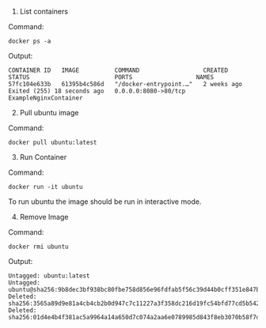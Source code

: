 1. List containers

Command:

    docker ps -a
    
Output:

    CONTAINER ID   IMAGE          COMMAND                  CREATED       STATUS                        PORTS                  NAMES 57fc104e633b   61395b4c586d   "/docker-entrypoint.…"   2 weeks ago   Exited (255) 18 seconds ago   0.0.0.0:8080->80/tcp   ExampleNginxContainer

2. Pull ubuntu image

Command:

    docker pull ubuntu:latest

3. Run Container

Command:

    docker run -it ubuntu

To run ubuntu the image should be run in interactive mode.

4. Remove Image

Command:

    docker rmi ubuntu

Output:

    Untagged: ubuntu:latest
    Untagged: ubuntu@sha256:9b8dec3bf938bc80fbe758d856e96fdfab5f56c39d44b0cff351e847bb1b01ea
    Deleted: sha256:3565a89d9e81a4cb4cb2b0d947c7c11227a3f358dc216d19fc54bfd77cd5b542
    Deleted: sha256:01d4e4b4f381ac5a9964a14a650d7c074a2aa6e0789985d843f8eb3070b58f7d


